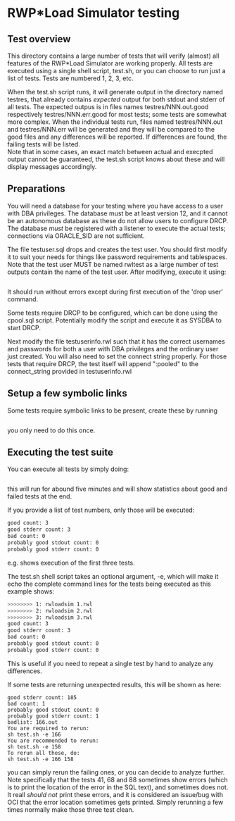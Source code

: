 # RWP\*Load Simulator testing

## Test overview

This directory contains a large number of tests that will verify (almost) all features of
the RWP\*Load Simulator are working properly.
All tests are executed using a single shell script, test.sh, or you can choose to run
just a list of tests.
Tests are numbered 1, 2, 3, etc.

When the test.sh script runs, it will generate output in the directory named testres, that
already contains _expected_ output for both stdout and stderr of all tests.
The expected outpus is in files names testres/NNN.out.good respectively testres/NNN.err.good
for most tests; some tests are somewhat more complex.
When the individual tests run, files named testres/NNN.out and testres/NNN.err will be generated
and they will be compared to the good files and any differences will be reported.
If differences are found, the failing tests will be listed.  
Note that in some cases, an exact match between actual and execpted output cannot be guaranteed,
the test.sh script knows about these and will display messages accordingly.

## Preparations

You will need a database for your testing where you have access to a user with DBA privileges.
The database must be at least version 12, and it cannot be an autonomous database as these
do not allow users to configure DRCP.
The database _must_ be registered with a listener to execute the actual tests;
connections via ORACLE_SID are not sufficient.

The file testuser.sql drops and creates the test user.
You should first modify it to suit your needs for things like password requirements
and tablespaces.
Note that the test user MUST be named rwltest
as a large number of test outputs contain the name of the test user.
After modifying, execute it using:

```sqlplus /nolog @testuser
```

It should run without errors except during first execution of the 'drop user' command.

Some tests require DRCP to be configured, which can be done using the cpool.sql script.
Potentially modify the script and execute it as SYSDBA to start DRCP.

Next modify the file testuserinfo.rwl such that it has the correct usernames and
passwords for both a user with DBA privileges and the ordinary user just created.
You will also need to set the connect string properly.
For those tests that require DRCP, the test itself will append ":pooled" to the connect_string
provided in testuserinfo.rwl

## Setup a few symbolic links

Some tests require symbolic links to be present, create these by running

```sh prepare.sh
```

you only need to do this once.

## Executing the test suite

You can execute all tests by simply doing:

```sh test.sh
```

this will run for abound five minutes and will show statistics about good and failed tests at the end.

If you provide a list of test numbers, only those will be executed:

```sh test.sh 1 2 3
good count: 3
good stderr count: 3
bad count: 0
probably good stdout count: 0
probably good stderr count: 0
```

e.g. shows execution of the first three tests.

The test.sh shell script takes an optional argument, -e, which will make it echo the complete
command lines for the tests being executed as this example shows:

```sh test.sh -e 1 2 3
>>>>>>>> 1: rwloadsim 1.rwl
>>>>>>>> 2: rwloadsim 2.rwl
>>>>>>>> 3: rwloadsim 3.rwl
good count: 3
good stderr count: 3
bad count: 0
probably good stdout count: 0
probably good stderr count: 0
```

This is useful if you need to repeat a single test by hand to analyze any differences.

If some tests are returning unexpected results, this will be shown as here:

```good count: 194
good stderr count: 185
bad count: 1
probably good stdout count: 0
probably good stderr count: 1
badlist: 166.out
You are required to rerun:
sh test.sh -e 166
You are recommended to rerun:
sh test.sh -e 158
To rerun all these, do:
sh test.sh -e 166 158
```

you can simply rerun the failing ones, or you can decide to analyze further.
Note specifically that the tests 41, 68 and 88 sometimes show errors (which is to print
the location of the error in the SQL text), and sometimes does not. 
It reall _should not_ print these errors, and it is considered an issue/bug with OCI
that the error location sometimes gets printed.
Simply rerunning a few times normally make those three test clean.

